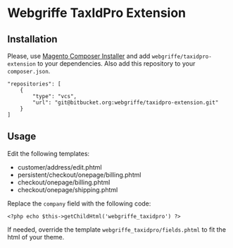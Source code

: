 Webgriffe TaxIdPro Extension
============================

Installation
------------

Please, use [Magento Composer Installer](https://github.com/magento-hackathon/magento-composer-installer) and add `webgriffe/taxidpro-extension` to your dependencies. Also add this repository to your `composer.json`.

	"repositories": [
        {
            "type": "vcs",
            "url": "git@bitbucket.org:webgriffe/taxidpro-extension.git"
        }
    ]

Usage
-----

Edit the following templates:

* customer/address/edit.phtml
* persistent/checkout/onepage/billing.phtml
* checkout/onepage/billing.phtml
* checkout/onepage/shipping.phtml

Replace the `company` field with the following code:

    <?php echo $this->getChildHtml('webgriffe_taxidpro') ?>

If needed, override the template `webgriffe_taxidpro/fields.phtml` to fit the html of your theme.